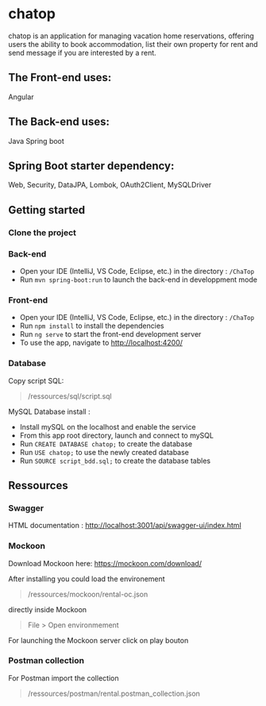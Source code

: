 # chatop

chatop is an application for managing vacation home reservations, offering users the ability to book accommodation, list their own property for rent and send message if you are interested by a rent.

## The Front-end uses:
Angular

## The Back-end uses:
Java Spring boot

## Spring Boot starter dependency:
Web, Security, DataJPA, Lombok, OAuth2Client, MySQLDriver

Getting started
---------------

[](https://github.com/guillaumebeysson/chatop)

### Clone the project

[](https://github.com/guillaumebeysson/chatop.git)

### Back-end

[](https://github.com/CodeByGaetan/ChaTop#back-end)

-   Open your IDE (IntelliJ, VS Code, Eclipse, etc.) in the directory : `/ChaTop`
-   Run `mvn spring-boot:run` to launch the back-end in developpment mode

### Front-end

[](https://github.com/OpenClassrooms-Student-Center/Developpez-le-back-end-en-utilisant-Java-et-Spring)

-   Open your IDE (IntelliJ, VS Code, Eclipse, etc.) in the directory : `/ChaTop`
-   Run `npm install` to install the dependencies
-   Run `ng serve` to start the front-end development server
-   To use the app, navigate to <http://localhost:4200/>

### Database

[](https://github.com/OpenClassrooms-Student-Center/Developpez-le-back-end-en-utilisant-Java-et-Spring)

Copy script SQL:

> /ressources/sql/script.sql

MySQL Database install :

-   Install mySQL on the localhost and enable the service
-   From this app root directory, launch and connect to mySQL
-   Run `CREATE DATABASE chatop;` to create the database
-   Run `USE chatop;` to use the newly created database
-   Run `SOURCE script_bdd.sql;` to create the database tables

Ressources
----------

### Swagger

HTML documentation : <http://localhost:3001/api/swagger-ui/index.html>

### Mockoon

[](https://github.com/OpenClassrooms-Student-Center/Developpez-le-back-end-en-utilisant-Java-et-Spring)

Download Mockoon here: <https://mockoon.com/download/>

After installing you could load the environement

> /ressources/mockoon/rental-oc.json

directly inside Mockoon

> File > Open environmement

For launching the Mockoon server click on play bouton

### Postman collection

[](https://github.com/OpenClassrooms-Student-Center/Developpez-le-back-end-en-utilisant-Java-et-Spring)

For Postman import the collection

> /ressources/postman/rental.postman_collection.json
